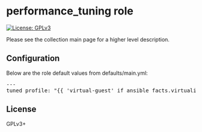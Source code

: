 # performance_tuning role

[![License: GPLv3](https://img.shields.io/badge/license-GPLv3-brightgreen.svg)](https://www.gnu.org/licenses/gpl-3.0)

Please see the collection main page for a higher level description.

## Configuration

Below are the role default values from defaults/main.yml:

<pre>
---
tuned_profile: "{{ 'virtual-guest' if ansible_facts.virtualization_role == 'guest' else 'throughput-performance' }}"
</pre>

## License

GPLv3+

